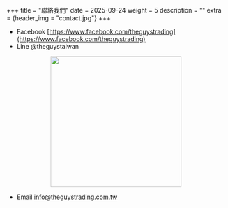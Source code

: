 +++
title = "聯絡我們"
date = 2025-09-24
weight = 5
description = ""
extra = {header_img = "contact.jpg"}
+++

* Facebook [https://www.facebook.com/theguystrading](https://www.facebook.com/theguystrading)
* Line @theguystaiwan

<img src="/img/LineQR.png" style="width: 300px; margin-left: 20%;" />

* Email [info@theguystrading.com.tw](mailto:info@theguystrading.com.tw)
